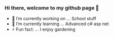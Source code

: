 ### Hi there, welcome to my github page 👋
- 🔭 I’m currently working on ... School stuff
- 🌱 I’m currently learning ... Advanced c# asp net
- ⚡ Fun fact: ... I enjoy gardening
	

